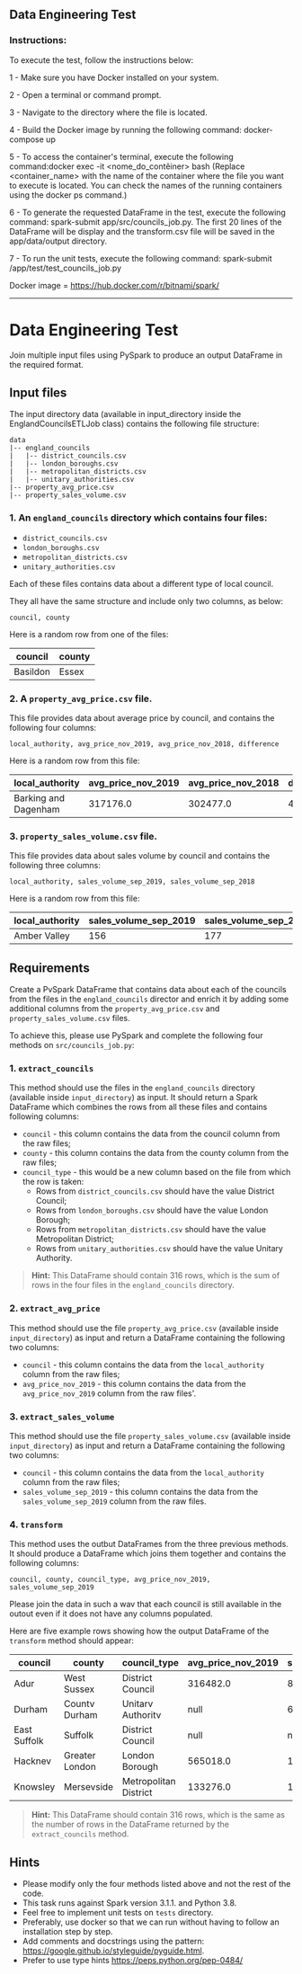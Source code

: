 ## Data Engineering Test 
### Instructions:

To execute the test, follow the instructions below:

1 - Make sure you have Docker installed on your system.

2 - Open a terminal or command prompt.

3 - Navigate to the directory where the file is located.

4 - Build the Docker image by running the following command: docker-compose up

5 - To access the container's terminal, execute the following command:docker exec -it <nome_do_contêiner> bash (Replace <container_name> with the name of the container where the file you want to execute is located. You can check the names of the running containers using the docker ps command.)

6 - To generate the requested DataFrame in the test, execute the following command: spark-submit app/src/councils_job.py. The first 20 lines of the DataFrame will be display and the transform.csv file will be saved in the app/data/output directory.

7 - To run the unit tests, execute the following command: spark-submit /app/test/test_councils_job.py


Docker image = https://hub.docker.com/r/bitnami/spark/

-------------------------------------------------------------------------------------------------

# Data Engineering Test

Join multiple input files using PySpark to produce an output DataFrame in the required format.

## Input files
The input directory data (available in input_directory inside the EnglandCouncilsETLJob class) contains the following file structure:
```
data 
|-- england_councils
|   |-- district_councils.csv
|   |-- london_boroughs.csv
|   |-- metropolitan_districts.csv 
|   |-- unitary_authorities.csv
|-- property_avg_price.csv
|-- property_sales_volume.csv
```

### 1. An `england_councils` directory which contains four files:
  - `district_councils.csv`
  - `london_boroughs.csv`
  - `metropolitan_districts.csv`
  - `unitary_authorities.csv`

Each of these files contains data about a different type of local council.

They all have the same structure and include only two columns, as below:  
  
```council, county```

Here is a random row from one of the files:

| council  | county |
|----------|--------|
| Basildon | Essex  |

### 2. A `property_avg_price.csv` file.
 
This file provides data about average price by council, and contains the following four columns:

```
local_authority, avg_price_nov_2019, avg_price_nov_2018, difference
```

Here is a random row from this file:

| local_authority      | avg_price_nov_2019 | avg_price_nov_2018 | difference |
|----------------------|--------------------|--------------------|------------|  
| Barking and Dagenham | 317176.0           | 302477.0           | 4 90%      |

### 3. `property_sales_volume.csv` file.

This file provides data about sales volume by council and contains the following three columns:  

```
local_authority, sales_volume_sep_2019, sales_volume_sep_2018
```

Here is a random row from this file:

| local_authority      | sales_volume_sep_2019 | sales_volume_sep_2018 |
|----------------------|-----------------------|-----------------------|
| Amber Valley         | 156                   | 177                   |

## Requirements

Create a PvSpark DataFrame that contains data about each of the councils from the files in the `england_councils` director and enrich it by adding some additional columns from the `property_avg_price.csv` and `property_sales_volume.csv` files.  

To achieve this, please use PySpark and complete the following four methods on `src/councils_job.py`:

### 1. `extract_councils`
This method should use the files in the `england_councils` directory (available inside `input_directory`) as input. It should return a Spark DataFrame which combines the rows from all these files and contains following columns:
- `council` - this column contains the data from the council column from the raw files;
- `county` - this column contains the data from the county column from the raw files;
- `council_type` - this would be a new column based on the file from which the row is taken:
  - Rows from `district_councils.csv` should have the value District Council;
  - Rows from `london_boroughs.csv` should have the value London Borough;
  - Rows from `metropolitan_districts.csv` should have the value Metropolitan District;
  - Rows from `unitary_authorities.csv` should have the value Unitary Authority.

> **Hint:** This DataFrame should contain 316 rows, which is the sum of rows in the four files in the `england_councils` directory.

### 2. `extract_avg_price`
This method should use the file `property_avg_price.csv` (available inside `input_directory`) as input and return a DataFrame containing the following two columns:
- `council` - this column contains the data from the `local_authority` column from the raw files;
- `avg_price_nov_2019` - this column contains the data from the `avg_price_nov_2019` column from the raw files'.

### 3. `extract_sales_volume`
This method should use the file `property_sales_volume.csv` (available inside `input_directory`) as input and return a DataFrame containing the following two columns:
- `council` - this column contains the data from the `local_authority` column from the raw files;
- `sales_volume_sep_2019` - this column contains the data from the `sales_volume_sep_2019` column from the raw files.

### 4. `transform` 
This method uses the outbut DataFrames from the three previous methods. It should produce a DataFrame which joins them together and contains the following columns:
```
council, county, council_type, avg_price_nov_2019, sales_volume_sep_2019
```
  
Please join the data in such a wav that each council is still available in the outout even if it does not have any columns populated.  

Here are five example rows showing how the output DataFrame of the `transform` method should appear:

| council      | county         | council_type          | avg_price_nov_2019 | sales_volume_sep_2019 | 
|--------------|----------------|-----------------------|--------------------|-----------------------|
| Adur         | West Sussex    | District Council      | 316482.0           | 82                    |
| Durham       | Countv Durham  | Unitarv Authoritv     | null               | 608                   |  
| East Suffolk | Suffolk        | District Council      | null               | null                  |  
| Hacknev      | Greater London | London Borough        | 565018.0           | 128                   |  
| Knowsley     | Mersevside     | Metropolitan District | 133276.0           | 156                   |  
  
> **Hint:** This DataFrame should contain 316 rows, which is the same as the number of rows in the DataFrame returned by the `extract_councils` method.

## Hints
- Please modify only the four methods listed above and not the rest of the code.
- This task runs against Spark version 3.1.1. and Python 3.8.
- Feel free to implement unit tests on `tests` directory.
- Preferably, use docker so that we can run without having to follow an installation step by step.
- Add comments and docstrings using the pattern: https://google.github.io/styleguide/pyguide.html.
- Prefer to use type hints https://peps.python.org/pep-0484/
